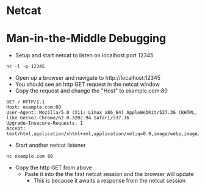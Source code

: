 # Netcat

# Man-in-the-Middle Debugging
* Setup and start netcat to listen on localhost port 12345
```
nc -l -p 12345 
```
* Open up a browser and navigate to http://localhost:12345
* You should see an http GET request in the netcat window
* Copy the request and change the "Host" to example.com:80
```
GET / HTTP/1.1
Host: example.com:80
User-Agent: Mozilla/5.0 (X11; Linux x86_64) AppleWebKit/537.36 (KHTML, like Gecko) Chrome/62.0.3202.94 Safari/537.36
Upgrade-Insecure-Requests: 1
Accept: text/html,application/xhtml+xml,application/xml;q=0.9,image/webp,image/apng,*/*;q=0.8
```
* Start another netcat listener
```
nc example.com 80
```
* Copy the http GET from above
  * Paste it into the the first netcat session and the browser will update
     * This is because it awaits a response from the netcat session
